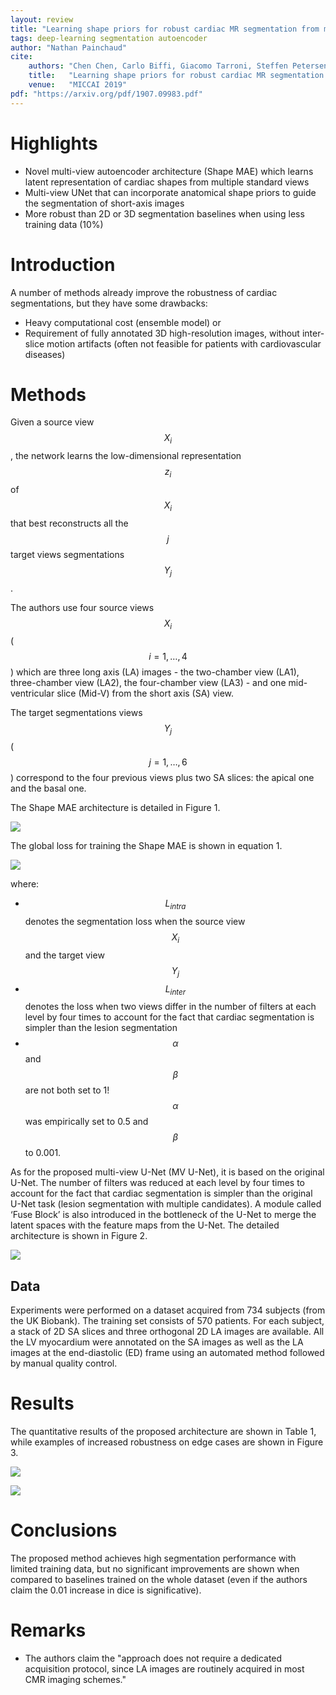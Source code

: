 ```yaml
---
layout: review
title: "Learning shape priors for robust cardiac MR segmentation from multi-view images"
tags: deep-learning segmentation autoencoder
author: "Nathan Painchaud"
cite:
    authors: "Chen Chen, Carlo Biffi, Giacomo Tarroni, Steffen Petersen, Wenjia Bai, Daniel Rueckert"
    title:   "Learning shape priors for robust cardiac MR segmentation from multi-view images"
    venue:   "MICCAI 2019"
pdf: "https://arxiv.org/pdf/1907.09983.pdf"
---
```



# Highlights
- Novel multi-view autoencoder architecture (Shape MAE) which learns latent representation of cardiac shapes from
  multiple standard views
- Multi-view UNet that can incorporate anatomical shape priors to guide the segmentation of short-axis images
- More robust than 2D or 3D segmentation baselines when using less training data (10%)


# Introduction
A number of methods already improve the robustness of cardiac segmentations, but they have some drawbacks:
- Heavy computational cost (ensemble model)
  or
- Requirement of fully annotated 3D high-resolution images, without inter-slice motion artifacts (often not feasible
  for patients with cardiovascular diseases)


# Methods
Given a source view $$X_i$$, the network learns the low-dimensional representation $$z_i$$ of $$X_i$$ that best
reconstructs all the $$j$$ target views segmentations $$Y_j$$.

The authors use four source views $$X_i$$ ($$i = 1, \dots, 4$$) which are three long axis (LA) images - the two-chamber
view (LA1), three-chamber view (LA2), the four-chamber view (LA3) - and one mid-ventricular slice (Mid-V) from the
short axis (SA) view.

The target segmentations views $$Y_j$$ ($$j = 1, \dots, 6$$) correspond to the four previous views plus two SA slices:
the apical one and the basal one.

The Shape MAE architecture is detailed in Figure 1.

![](/article/images/MultiViewShapePriors/figure1.png)

The global loss for training the Shape MAE is shown in equation 1.

![](/article/images/MultiViewShapePriors/equation1.png)

where:
- $$L_{intra}$$ denotes the segmentation loss when the source view $$X_i$$ and the target view $$Y_j$$
- $$L_{inter}$$ denotes the loss when two views differ in the number of filters at each level by four times to account
  for the fact that cardiac segmentation is simpler than the lesion segmentation
- $$\alpha$$ and $$\beta$$ are not both set to 1! $$\alpha$$ was empirically set to 0.5 and $$\beta$$ to 0.001.

As for the proposed multi-view U-Net (MV U-Net), it is based on the original U-Net. The number of filters was reduced
at each level by four times to account for the fact that cardiac segmentation is simpler than the original U-Net task
(lesion segmentation with multiple candidates). A module called ‘Fuse Block’ is also introduced in the bottleneck of
the U-Net to merge the latent spaces with the feature maps from the U-Net. The detailed architecture is shown in
Figure 2.

![](/article/images/MultiViewShapePriors/figure2.png)


## Data
Experiments were performed on a dataset acquired from 734 subjects (from the UK Biobank). The training set consists of
570 patients. For each subject, a stack of 2D SA slices and three orthogonal 2D LA images are available. All the LV
myocardium were annotated on the SA images as well as the LA images at the end-diastolic (ED) frame using an automated
method followed by manual quality control.


# Results
The quantitative results of the proposed architecture are shown in Table 1, while examples of increased robustness on
edge cases are shown in Figure 3.

![](/article/images/MultiViewShapePriors/table1.png)

![](/article/images/MultiViewShapePriors/figure3.png)



# Conclusions
The proposed method achieves high segmentation performance with limited training data, but no significant improvements
are shown when compared to baselines trained on the whole dataset (even if the authors claim the 0.01 increase in
dice is significative).


# Remarks
- The authors claim the "approach does not require a dedicated acquisition protocol, since LA images are routinely
  acquired in most CMR imaging schemes."
